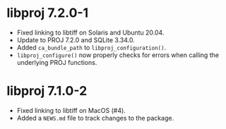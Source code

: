 # libproj 7.2.0-1

* Fixed linking to libtiff on Solaris and Ubuntu 20.04.
* Update to PROJ 7.2.0 and SQLite 3.34.0.
* Added `ca_bundle_path` to `libproj_configuration()`.
* `libproj_configure()` now properly checks for errors when
  calling the underlying PROJ functions.

# libproj 7.1.0-2

* Fixed linking to libtiff on MacOS (#4).
* Added a `NEWS.md` file to track changes to the package.
